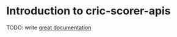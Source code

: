 # Introduction to cric-scorer-apis

TODO: write [great documentation](http://jacobian.org/writing/what-to-write/)
